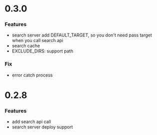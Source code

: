 # 0.3.0
### Features
- search server add DEFAULT_TARGET, so you don't need pass target when you call search api
- search cache
- EXCLUDE_DIRS: support path

### Fix
- error catch process

# 0.2.8

### Features
- add search api call
- search server deploy support